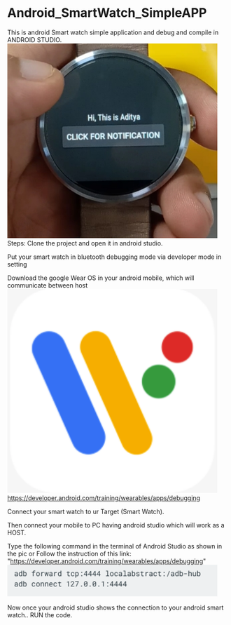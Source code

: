 # Android_SmartWatch_SimpleAPP
This is android Smart watch simple application and debug and compile in ANDROID STUDIO.
<img src="demo/1.jpeg" width="480"> 
Steps: 
Clone the project and open it in android studio.

Put your smart watch in bluetooth debugging mode via developer mode in setting

Download the google Wear OS in your android mobile, which will communicate between host<img src="demo/3.jpeg" width="480">
https://developer.android.com/training/wearables/apps/debugging

Connect your smart watch to ur Target (Smart Watch). 

Then connect your mobile to PC having android studio which will work as a HOST. 

Type the following command in the terminal of Android Studio as shown in the pic or Follow the instruction of this link: "https://developer.android.com/training/wearables/apps/debugging"
<img src="demo/2.jpeg" width="480"> 

Now once your android studio shows the connection to your android smart watch.. RUN the code. 

